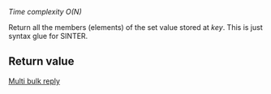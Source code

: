 

_Time complexity O(N)_

Return all the members (elements) of the set value stored at _key_. This
is just syntax glue for SINTER.

## Return value

[Multi bulk reply][1]



[1]: /p/redis/wiki/ReplyTypes
